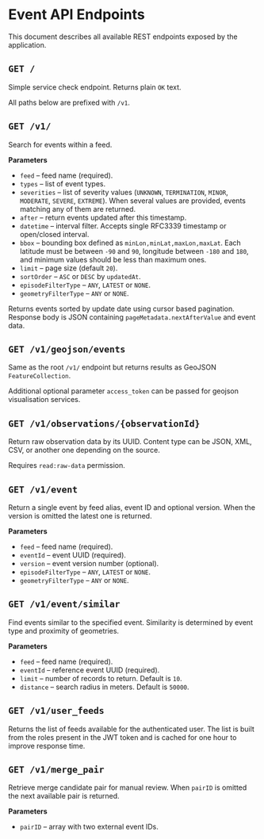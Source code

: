 # Event API Endpoints

This document describes all available REST endpoints exposed by the application.

## `GET /`
Simple service check endpoint. Returns plain `OK` text.

All paths below are prefixed with `/v1`.

## `GET /v1/`
Search for events within a feed.

**Parameters**
- `feed` – feed name (required).
- `types` – list of event types.
- `severities` – list of severity values (`UNKNOWN`, `TERMINATION`, `MINOR`, `MODERATE`, `SEVERE`, `EXTREME`).
  When several values are provided, events matching any of them are returned.
- `after` – return events updated after this timestamp.
- `datetime` – interval filter. Accepts single RFC3339 timestamp or open/closed interval.
- `bbox` – bounding box defined as `minLon,minLat,maxLon,maxLat`. Each latitude must
  be between `-90` and `90`, longitude between `-180` and `180`, and minimum values
  should be less than maximum ones.
- `limit` – page size (default `20`).
- `sortOrder` – `ASC` or `DESC` by `updatedAt`.
- `episodeFilterType` – `ANY`, `LATEST` or `NONE`.
- `geometryFilterType` – `ANY` or `NONE`.

Returns events sorted by update date using cursor based pagination. Response body is JSON containing `pageMetadata.nextAfterValue` and event data.

## `GET /v1/geojson/events`
Same as the root `/v1/` endpoint but returns results as GeoJSON `FeatureCollection`.

Additional optional parameter `access_token` can be passed for geojson visualisation services.

## `GET /v1/observations/{observationId}`
Return raw observation data by its UUID. Content type can be JSON, XML, CSV, or another one depending on the source.

Requires `read:raw-data` permission.

## `GET /v1/event`
Return a single event by feed alias, event ID and optional version. When the version is omitted the latest one is returned.

**Parameters**
- `feed` – feed name (required).
- `eventId` – event UUID (required).
- `version` – event version number (optional).
- `episodeFilterType` – `ANY`, `LATEST` or `NONE`.
- `geometryFilterType` – `ANY` or `NONE`.

## `GET /v1/event/similar`
Find events similar to the specified event. Similarity is determined by event type and proximity of geometries.

**Parameters**
- `feed` – feed name (required).
- `eventId` – reference event UUID (required).
- `limit` – number of records to return. Default is `10`.
- `distance` – search radius in meters. Default is `50000`.

## `GET /v1/user_feeds`
Returns the list of feeds available for the authenticated user. The list is built from the roles present in the JWT token and is cached for one hour to improve response time.

## `GET /v1/merge_pair`
Retrieve merge candidate pair for manual review. When `pairID` is omitted the next available pair is returned.

**Parameters**
- `pairID` – array with two external event IDs.
